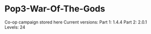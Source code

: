 # Pop3-War-Of-The-Gods
Co-op campaign stored here
Current versions:
Part 1: 1.4.4
Part 2: 2.0.1
Levels: 24
